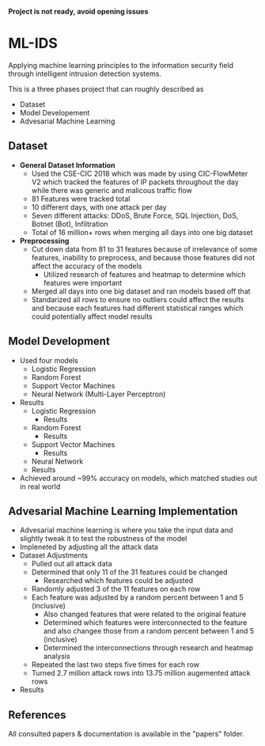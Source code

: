 **Project is not ready, avoid opening issues**

# ML-IDS

Applying machine learning principles to the information security field through intelligent intrusion detection systems.

This is a three phases project that can roughly described as

- Dataset
- Model Developement
- Advesarial Machine Learning

## Dataset

* **General Dataset Information**
  * Used the CSE-CIC 2018 which was made by using CIC-FlowMeter V2 which tracked the features of IP packets throughout the day while there was generic and malicous traffic flow
  * 81 Features were tracked total
  * 10 different days, with one attack per day
  * Seven different attacks: DDoS, Brute Force, SQL Injection, DoS, Botnet (Bot), Infiltration
  * Total of 16 million+ rows when merging all days into one big dataset
* **Preprocessing**
  * Cut down data from 81 to 31 features because of irrelevance of some features, inability to preprocess, and because those features did not affect the accuracy of the models
    * Utilized research of features and heatmap to determine which features were important
  * Merged all days into one big dataset and ran models based off that
  * Standarized all rows to ensure no outliers could affect the results and because each features had different statistical ranges which could potentially affect model results

## Model Development

* Used four models
  * Logistic Regression
  * Random Forest
  * Support Vector Machines
  * Neural Network (Multi-Layer Perceptron)
* Results
  * Logistic Regression
    * Results
  * Random Forest
    * Results
  * Support Vector Machines
    * Results
  * Neural Network
  * Results
* Achieved around ~99% accuracy on models, which matched studies out in real world

## Advesarial Machine Learning Implementation

* Advesarial machine learning is where you take the input data and slightly tweak it to test the robustness of the model
* Impleneted by adjusting all the attack data
* Dataset Adjustments
  * Pulled out all attack data
  * Determined that only 11 of the 31 features could be changed
    * Researched which features could be adjusted
  * Randomly adjusted 3 of the 11 features on each row
  * Each feature was adjusted by a random percent between 1 and 5 (inclusive)
    * Also changed features that were related to the original feature
    * Determined which features were interconnected to the feature and also changee those from a random percent between 1 and 5 (inclusive)
    * Determined the interconnections through research and heatmap analysis
  * Repeated the last two steps five times for each row
  * Turned 2.7 million attack rows into 13.75 million augemented attack rows
* Results

## References

All consulted papers & documentation is available in the "papers" folder.
